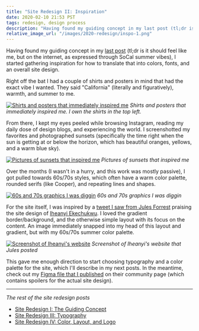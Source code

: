 ```yaml
---
title: "Site Redesign II: Inspiration"
date: 2020-02-10 21:53 PST
tags: redesign, design process
description: "Having found my guiding concept in my last post (tl;dr is it should feel like me, but on the internet, as expressed through SoCal summer vibes), I started gathering inspiration for how to translate that into colors, fonts, and an overall site design."
relative_image_url: "/images/2020-redesign/inspo-1.png"
---
```


Having found my guiding concept in my [last post](/2020/01/27/site-redesign-i-the-guiding-concept/) (tl;dr is it should feel like me, but on the internet, as expressed through SoCal summer vibes), I started gathering inspiration for how to translate that into colors, fonts, and an overall site design.

Right off the bat I had a couple of shirts and posters in mind that had the exact vibe I wanted. They said "California" (literally and figuratively), warmth, and summer to me.

[![Shirts and posters that immediately inspired me](/images/2020-redesign/inspo-1.png)](/images/2020-redesign/inspo-1.png)
_Shirts and posters that immediately inspired me. I own the shirts in the top left._

From there, I kept my eyes peeled while browsing Instagram, reading my daily dose of design blogs, and experiencing the world. I screenshotted my favorites and photographed sunsets (specifically the time right when the sun is getting at or below the horizon, which has beautiful oranges, yellows, and a warm blue sky).

[![Pictures of sunsets that inspired me](/images/2020-redesign/sunset-photos.png)](/images/2020-redesign/sunset-photos.png)
_Pictures of sunsets that inspired me_

Over the months (I wasn't in a hurry, and this work was mostly passive), I got pulled towards 60s/70s styles, which often have a warm color palette, rounded serifs (like Cooper), and repeating lines and shapes.

[![60s and 70s graphics I was diggin](/images/2020-redesign/60s-70s.png)](/images/2020-redesign/60s-70s.png)
_60s and 70s graphics I was diggin_

For the site itself, I was inspired by a [tweet I saw from Jules Forrest](https://twitter.com/julesforrest/status/1163185120456531968) praising the site design of [Iheanyi Ekechukwu](https://iheanyi.com/). I loved the gradient border/background, and the otherwise simple layout with its focus on the content. An image immediately snapped into my head of this layout and gradient, but with my 60s/70s summer color palette.

[![Screenshot of Iheanyi's website](/images/2020-redesign/iheanyi.jpeg)](/images/2020-redesign/iheanyi.jpeg)
_Screenshot of Iheanyi's website that Jules posted_

This gave me enough direction to start choosing typography and a color palette for the site, which I'll describe in my next posts. In the meantime, check out my [Figma file that I published](https://www.figma.com/c/file/808494599049531462/jlzych.com-site-explorations-2019) on their community page (which contains spoilers for the actual site design).

---

_The rest of the site redesign posts_

- [Site Redesign I: The Guiding Concept](/2020/01/27/site-redesign-i-the-guiding-concept/)
- [Site Redesign III: Typography](/2020/03/15/site-redesign-iii-typography/)
- [Site Redesign IV: Color, Layout, and Logo](/2020/03/29/site-redesign-iv-color-layout-logo/)
